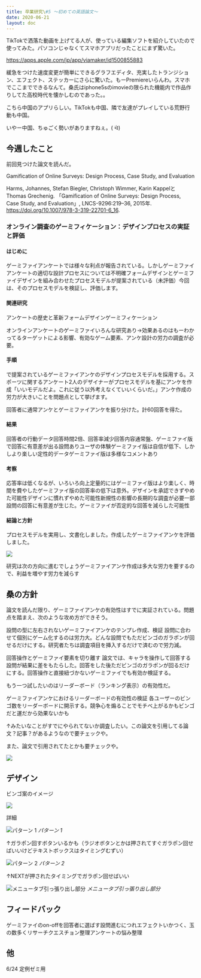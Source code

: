 ```yaml
---
title: 卒業研究\#5 〜初めての英語論文〜
date: 2020-06-21
layout: doc
---
```


TikTokで洒落た動画を上げてる人が、使っている編集ソフトを紹介していたので使ってみた。パソコンじゃなくてスマホアプリだったことにまず驚いた。

https://apps.apple.com/jp/app/viamaker/id1500855883

緩急をつけた速度変更が簡単にできるグラフエディタ、充実したトランジション、エフェクト、ステッカーにさらに驚いた。もーPremiereいらんわ。スマホでここまでできるなんて。桑氏はiphone5sのimovieの限られた機能内で作品作りしてた高校時代を懐かしむのであった。。

こちら中国のアプリらしい。TikTokも中国、隣で友達がプレイしている荒野行動も中国。

いやー中国、ちゅごく勢いがありますねぇ。( ᐛ)

## 今週したこと

前回見つけた論文を読んだ。

Gamification of Online Surveys: Design Process, Case Study, and Evaluation

   Harms, Johannes, Stefan Biegler, Christoph Wimmer, Karin KappelとThomas Grechenig. 「Gamification of Online Surveys: Design Process, Case Study, and Evaluation」, LNCS-9296:219–36, 2015年. https://doi.org/10.1007/978-3-319-22701-6_16.    

### オンライン調査のゲーミフィケーション：デザインプロセスの実証と評価

#### はじめに

ゲーミファイアンケートでは様々な利点が報告されている。しかしゲーミファイアンケートの適切な設計プロセスについては不明確フォームデザインとゲーミファイデザインを組み合わせたプロセスモデルが提案されている（未評価）今回は、そのプロセスモデルを検証し、評価します。

#### 関連研究

アンケートの歴史と革新フォームデザインゲーミフィケーション

オンラインアンケートのゲーミファイいろんな研究あり→効果あるのはもーわかってるターゲットによる影響、有効なゲーム要素、アンケ設計の労力の調査が必要。

#### 手順

で提案されているゲーミファイアンケのデザインプロセスモデルを採用する。スポーツに関するアンケート2人のデザイナーがプロセスモデルを基にアンケを作成「いいモデルだよ。これに従う以外考えなくていいくらいだ。」アンケ作成の労力が大きいことを問題点として挙げます。

回答者に通常アンケとゲーミファイアンケを振り分けた。計60回答を得た。

#### 結果

回答者の行動データ回答時間2倍、回答率減少回答内容通常盤、ゲーミファイ版で回答に有意差が出る設問ありユーザの体験ゲーミファイ版は自信が低下、しかしより楽しい定性的データゲーミファイ版は多様なコメントあり

#### 考察

応答率は低くなるが、いろいろ向上定量的にはゲーミファイ版はより楽しく、時間を費やしたゲーミファイ版の回答率の低下は意外。デザインを承認できずやめた可能性デザインに慣れずやめた可能性新規性の影響の長期的な調査が必要一部設問の回答に有意差が生じた。ゲーミファイが否定的な回答を減らした可能性

#### 結論と方針

プロセスモデルを実用し、文書化しました。作成したゲーミファイアンケを評価しました。

![](https://chankuwa.com/wp-content/uploads/2020/06/アンケ-1-473x1024.gif)

研究は次の方向に進むでしょうゲーミファイアンケ作成は多大な労力を要するので、利益を増やす労力を減らす

## 桑の方針

論文を読んだ限り、ゲーミファイアンケの有効性はすでに実証されている。問題点を踏まえ、次のような攻め方ができそう。

設問の型に左右されないゲーミファイアンケのテンプレ作成、検証
設問に合わせて個別にゲーム化するのは労力大。どんな設問でもただビンゴのガラポンが回せるだけにする。研究者たちは調査項目を挿入するだけで済むので労力減。

回答操作とゲーミファイ要素を切り離す
論文では、キャラを操作して回答する設問が結果に差をもたらした。回答をした後ただビンゴのガラポンが回るだけにする。回答操作と直接紐づかないゲーミファイでも有効か検証する。

もう一つ試したいのはリーダーボード（ランキング表示）の有効性だ。

ゲーミファイアンケにおけるリーダーボードの有効性の検証
各ユーザーのビンゴ数をリーダーボードに開示する。競争心を煽ることでモチベ上がるかもビンゴだと運だから効果ないかも

↑みたいなことがすでにやられてないか調査したい。この論文を引用してる論文？記事？があるようなので要チェックや。

また、論文で引用されてたとかも要チェックや。

![](https://chankuwa.com/wp-content/uploads/2020/06/aida-hikoichi-300x300.jpg)

## デザイン

ビンゴ案のイメージ

![](https://chankuwa.com/wp-content/uploads/2020/06/アンケ.gif)

詳細

![パターン 1](https://chankuwa.com/wp-content/uploads/2020/06/アンケ-1-1024x696.png)
*パターン 1*

↑ガラポン回すボタンいるかも（ラジオボタンとかは押されてすぐガラポン回せばいいけどテキストボックスはタイミングむずい）

![パターン 2](https://chankuwa.com/wp-content/uploads/2020/06/アンケ-2-292x300.png)
*パターン 2*

↑NEXTが押されたタイミングでガラポン回せばいい

![メニュータブ引っ張り出し部分](https://chankuwa.com/wp-content/uploads/2020/06/メニュータブ.png)
*メニュータブ引っ張り出し部分*

## フィードバック

ゲーミファイのon-offを回答者に選ばす設問進むにつれエフェクトいかつく、玉の数多くリサーチクエスチョン整理アンケートの悩み整理

## 他

6/24 定例ゼミ用